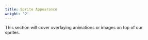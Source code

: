 ```yaml
---
title: Sprite Appearance
weight: '2'
---
```


This section will cover overlaying animations or images on top of our sprites.

